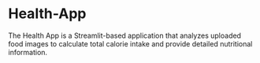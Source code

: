 # Health-App
The Health App is a Streamlit-based application that analyzes uploaded food images to calculate total calorie intake and provide detailed nutritional information.
